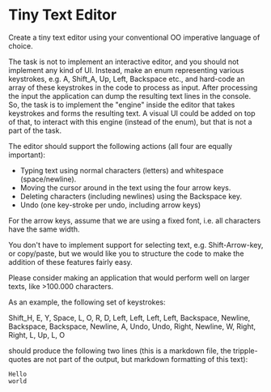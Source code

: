 # Tiny Text Editor
Create a tiny text editor using your conventional OO imperative language of choice.

The task is not to implement an interactive editor, and you should not implement any kind of UI.
Instead, make an enum representing various keystrokes, e.g. A, Shift_A, Up, Left, Backspace etc., and hard-code an array of these keystrokes in the code to process as input.
After processing the input the application can dump the resulting text lines in the console.
So, the task is to implement the "engine" inside the editor that takes keystrokes and forms the resulting text.
A visual UI could be added on top of that, to interact with this engine (instead of the enum), but that is not a part of the task.

The editor should support the following actions (all four are equally important):
- Typing text using normal characters (letters) and whitespace (space/newline).
- Moving the cursor around in the text using the four arrow keys.
- Deleting characters (including newlines) using the Backspace key.
- Undo (one key-stroke per undo, including arrow keys)

For the arrow keys, assume that we are using a fixed font, i.e. all characters have the same width.

You don't have to implement support for selecting text, e.g. Shift-Arrow-key, or copy/paste, but we would like you to structure the code to make the addition of these features fairly easy.

Please consider making an application that would perform well on larger texts, like >100.000 characters.

As an example, the following set of keystrokes:

Shift_H, E, Y, Space, L, O, R, D, Left, Left, Left, Left, Backspace, Newline, Backspace, Backspace, Newline, A, Undo, Undo, Right, Newline, W, Right, Right, L, Up, L, O

should produce the following two lines (this is a markdown file, the tripple-quotes are not part of the output, but markdown formatting of this text):

```
Hello
world
```
